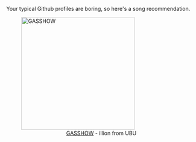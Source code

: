 Your typical Github profiles are boring, so here's a song recommendation.
<figure><img width="300" height="300" src="https://i.scdn.co/image/ab67616d0000b273c1490cee1934a1202163f76b" alt="GASSHOW" /><figcaption align="center"><a href="https://open.spotify.com/track/0i1ORHbcrzdP9xS6Izkr4m" target="_blank">GASSHOW</a> - illion from UBU</figcaption></figure>
